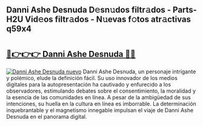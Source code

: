 ## Danni Ashe Desnuda D𝚎sn𝚞dos filtr𝚊dos - Parts-H2U Vid𝚎os filtr𝚊dos - N𝚞evas f𝚘tos atr𝚊ctivas q59x4

# <h2><a href="http://mb9mhj.tromn.icu/?c=Danni+Ashe+Desnuda">🔗👉👉👉 Danni Ashe Desnuda 🔗🔗</a></h2>

[![Danni Ashe Desnuda nuevo](https://i.imgur.com/pEAQMta.gif)](http://mb9mhj.tromn.icu/?c=Danni+Ashe+Desnuda)
Danni Ashe Desnuda, un personaje intrigante y polémico, elude la definición fácil. Su uso innovador de los medios digitales para la autopresentación ha cautivado y enfurecido a los observadores, estimulando debates sobre el consentimiento, la moralidad y la esencia de las comunidades en línea. A pesar de la ambigüedad de sus intenciones, su huella en la cultura en línea es imborrable. La determinación inquebrantable y el magnetismo innegable impulsan el viaje de Danni Ashe Desnuda en el panorama digital.
